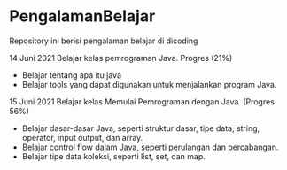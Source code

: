 # PengalamanBelajar
Repository ini berisi pengalaman belajar di dicoding

14 Juni 2021
Belajar kelas pemrograman Java. Progres (21%)
 * Belajar tentang apa itu java
 * Belajar tools yang dapat digunakan untuk menjalankan program Java.

15 Juni 2021
Belajar kelas Memulai Pemrograman dengan Java. (Progres 56%)
  * Belajar dasar-dasar Java, seperti struktur dasar, tipe data, string, operator, input output, dan array.
  * Belajar control flow dalam Java, seperti perulangan dan percabangan.
  * Belajar tipe data koleksi, seperti list, set, dan map.
